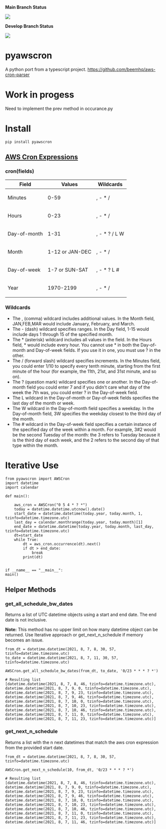 **Main Branch Status**

![](https://github.com/pitchblack408/pyawscron/actions/workflows/python-pyawscron.yml/badge.svg?branch=main)

**Develop Branch Status**

![](https://github.com/pitchblack408/pyawscron/actions/workflows/python-pyawscron.yml/badge.svg?branch=develop)




# pyawscron

A python port from a typescript project.
https://github.com/beemhq/aws-cron-parser

# Work in progess
Need to implement the prev method in occurance.py 

# Install
    pip install pyawscron

## [AWS Cron Expressions](https://docs.aws.amazon.com/AmazonCloudWatch/latest/events/ScheduledEvents.html#CronExpressions)
### cron(fields)
<table>
   <thead>
      <tr>
         <th><b>Field</b></th>
         <th><b>Values</b></th>
         <th><b>Wildcards</b></th>
      </tr>
   </thead>
   <tbody>
      <tr>
         <td>
            <p>Minutes</p>
         </td>
         <td>
            <p>0-59</p>
         </td>
         <td>
            <p>, - * /</p>
         </td>
      </tr>
      <tr>
         <td>
            <p>Hours</p>
         </td>
         <td>
            <p>0-23</p>
         </td>
         <td>
            <p>, - * /</p>
         </td>
      </tr>
      <tr>
         <td>
            <p>Day-of-month</p>
         </td>
         <td>
            <p>1-31</p>
         </td>
         <td>
            <p>, - * ? / L W</p>
         </td>
      </tr>
      <tr>
         <td>
            <p>Month</p>
         </td>
         <td>
            <p>1-12 or JAN-DEC</p>
         </td>
         <td>
            <p>, - * /</p>
         </td>
      </tr>
      <tr>
         <td>
            <p>Day-of-week</p>
         </td>
         <td>
            <p>1-7 or SUN-SAT</p>
         </td>
         <td>
            <p>, - * ? L #</p>
         </td>
      </tr>
      <tr>
         <td>
            <p>Year</p>
         </td>
         <td>
            <p>1970-2199</p>
         </td>
         <td>
            <p>, - * /</p>
         </td>
      </tr>
   </tbody>
</table>

### Wildcards
* The , (comma) wildcard includes additional values. In the Month field, JAN,FEB,MAR would include January, February, and March.
* The - (dash) wildcard specifies ranges. In the Day field, 1-15 would include days 1 through 15 of the specified month.
* The * (asterisk) wildcard includes all values in the field. In the Hours field, * would include every hour. You cannot use * in both the Day-of-month and Day-of-week fields. If you use it in one, you must use ? in the other.
* The / (forward slash) wildcard specifies increments. In the Minutes field, you could enter 1/10 to specify every tenth minute, starting from the first minute of the hour (for example, the 11th, 21st, and 31st minute, and so on).
* The ? (question mark) wildcard specifies one or another. In the Day-of-month field you could enter 7 and if you didn't care what day of the week the 7th was, you could enter ? in the Day-of-week field.
* The L wildcard in the Day-of-month or Day-of-week fields specifies the last day of the month or week.
* The W wildcard in the Day-of-month field specifies a weekday. In the Day-of-month field, 3W specifies the weekday closest to the third day of the month.
* The # wildcard in the Day-of-week field specifies a certain instance of the specified day of the week within a month. For example, 3#2 would be the second Tuesday of the month: the 3 refers to Tuesday because it is the third day of each week, and the 2 refers to the second day of that type within the month.



# Iterative Use

    from pyawscron import AWSCron
    import datetime
    import calendar
    
    def main():
    
        aws_cron = AWSCron("0 5 4 * ? *")
        today = datetime.datetime.utcnow().date()
        start_date = datetime.datetime(today.year, today.month, 1, tzinfo=datetime.timezone.utc)
        last_day = calendar.monthrange(today.year, today.month)[1]
        end_date = datetime.datetime(today.year, today.month, last_day, tzinfo=datetime.timezone.utc)
        dt=start_date
        while True:
            dt = aws_cron.occurrence(dt).next()
            if dt > end_date:
                break
            print(dt)
    
    
    if __name__ == "__main__":
    main()
    
## Helper Methods
### get_all_schedule_bw_dates
Returns a list of UTC datetime objects using a start and end date. The end date is not inclusive.

**Note:** This method has no upper limit on how many datetime object can be returned. Use Iterative approach or get_next_n_schedule if memory becomes an issue.

```
from_dt = datetime.datetime(2021, 8, 7, 8, 30, 57, tzinfo=datetime.timezone.utc)
to_date = datetime.datetime(2021, 8, 7, 11, 30, 57, tzinfo=datetime.timezone.utc)

AWSCron.get_all_schedule_bw_dates(from_dt, to_date, '0/23 * * * ? *')

# Resulting list
[datetime.datetime(2021, 8, 7, 8, 46, tzinfo=datetime.timezone.utc),
datetime.datetime(2021, 8, 7, 9, 0, tzinfo=datetime.timezone.utc),
datetime.datetime(2021, 8, 7, 9, 23, tzinfo=datetime.timezone.utc),
datetime.datetime(2021, 8, 7, 9, 46, tzinfo=datetime.timezone.utc),
datetime.datetime(2021, 8, 7, 10, 0, tzinfo=datetime.timezone.utc),
datetime.datetime(2021, 8, 7, 10, 23, tzinfo=datetime.timezone.utc),
datetime.datetime(2021, 8, 7, 10, 46, tzinfo=datetime.timezone.utc),
datetime.datetime(2021, 8, 7, 11, 0, tzinfo=datetime.timezone.utc),
datetime.datetime(2021, 8, 7, 11, 23, tzinfo=datetime.timezone.utc)]
   ```
### get_next_n_schedule
Returns a list with the n next datetimes that match the aws cron expression from the provided start date.

```
from_dt = datetime.datetime(2021, 8, 7, 8, 30, 57, tzinfo=datetime.timezone.utc)

AWSCron.get_next_n_schedule(10, from_dt, '0/23 * * * ? *')

# Resulting list
[datetime.datetime(2021, 8, 7, 8, 46, tzinfo=datetime.timezone.utc),
datetime.datetime(2021, 8, 7, 9, 0, tzinfo=datetime.timezone.utc),
datetime.datetime(2021, 8, 7, 9, 23, tzinfo=datetime.timezone.utc),
datetime.datetime(2021, 8, 7, 9, 46, tzinfo=datetime.timezone.utc),
datetime.datetime(2021, 8, 7, 10, 0, tzinfo=datetime.timezone.utc),
datetime.datetime(2021, 8, 7, 10, 23, tzinfo=datetime.timezone.utc),
datetime.datetime(2021, 8, 7, 10, 46, tzinfo=datetime.timezone.utc),
datetime.datetime(2021, 8, 7, 11, 0, tzinfo=datetime.timezone.utc),
datetime.datetime(2021, 8, 7, 11, 23, tzinfo=datetime.timezone.utc),
datetime.datetime(2021, 8, 7, 11, 46, tzinfo=datetime.timezone.utc)]

```

